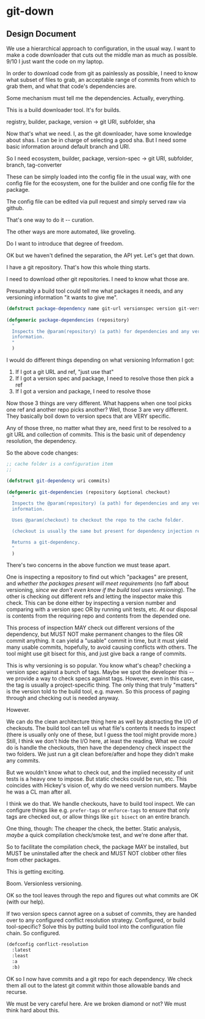 # git-down

## Design Document

We use a hierarchical approach to configuration, in the usual way.
I want to make a code downloader that cuts out the middle man as much as
possible. 9/10 I just want the code on my laptop.

In order to download code from git as painlessly as possible, I need to know
what subset of files to grab, an acceptable range of commits from which to grab
them, and what that code's dependencies are.

Some mechanism must tell me the dependencies. Actually, everything.

This is a build downloader tool. It's for builds.

registry, builder, package, version -> git URI, subfolder, sha

Now that's what we need. I, as the git downloader, have some knowledge about
shas. I can be in charge of selecting a good sha. But I need some basic
information around default branch and URI.

So I need ecosystem, builder, package, version-spec -> git URI, subfolder, branch, tag-converter

These can be simply loaded into the config file in the usual way, with one
config file for the ecosystem, one for the builder and one config file for the
package.

The config file can be edited via pull request and simply served raw via github.

That's one way to do it -- curation.

The other ways are more automated, like groveling.

Do I want to introduce that degree of freedom.


OK but we haven't defined the separation, the API yet. Let's get that down.


I have a git repository. That's how this whole thing starts.

I need to download other git repositories. I need to know what those are.

Presumably a build tool could tell me what packages it needs, and any versioning
information "it wants to give me".


```lisp
(defstruct package-dependency name git-url versionspec version git-version)
  
(defgeneric package-dependencies (repository)
  "
  Inspects the @param(repository) (a path) for dependencies and any version
  information.
  "
  )
```

I would do different things depending on what versioning Information I got:

1. If I got a git URL and ref, "just use that"
2. If I got a version spec and package, I need to resolve those then pick a ref
3. If I got a version and package, I need to resolve those

Now those 3 things are very different. What happens when one tool picks one ref
and another repo picks another? Well, those 3 are very different. They basically
boil down to version specs that are VERY specific.

Any of those three, no matter what they are, need first to be resolved to a git
URL and collection of commits. This is the basic unit of dependency resolution,
the dependency.

So the above code changes:

```lisp
;; cache folder is a configuration item
;; 

(defstruct git-dependency uri commits)
  
(defgeneric git-dependencies (repository &optional checkout)
  "
  Inspects the @param(repository) (a path) for dependencies and any version
  information.

  Uses @param(checkout) to checkout the repo to the cache folder.

  (checkout is usually the same but present for dependency injection reasons.)

  Returns a git-dependency.
  "
  )
```

There's two concerns in the above function we must tease apart.

One is inspecting a repository to find out which "packages" are present, and
_whether the packages present will meet requirements_ (no faff about versioning,
_since we don't even know if the build tool uses versioning_). The other is
checking out different refs and letting the inspector make this check. This can be done
either by inspecting a version number and comparing with a version spec OR by
running unit tests, etc. At our disposal is contents from the requiring repo and
contents from the depended one.

This process of inspection MAY check out different versions of the dependency,
but MUST NOT make permanent changes to the files OR commit anything. It can
yield a "usable" commit in time, but it must yield many usable commits,
hopefully, to avoid causing conflicts with others. The tool might use git bisect
for this, and just give back a range of commits.

This is why versioning is so popular. You know what's cheap? checking a version
spec against a bunch of tags. Maybe we spot the developer this -- we provide a
way to check specs against tags. However, even in this case, the tag is usually
a project-specific thing. The only thing that truly "matters" is the version
told to the build tool, e.g. maven. So this process of paging through and
checking out is needed anyway.

However.

We can do the clean architecture thing here as well by abstracting the I/O of
checkouts. The build tool can tell us what file's contents it needs to inspect
(there is usually only one of these, but I guess the tool might provide more.)
Still, I think we don't hide the I/O here, at least the reading. What we _could_
do is handle the checkouts, then have the dependency check inspect the two
folders. We just run a git clean before/after and hope they didn't make any
commits.

But we wouldn't know what to check out, and the implied necessity of unit tests
is a heavy one to impose. But static checks could be run, etc. This coincides
with Hickey's vision of, why do we need version numbers.  Maybe he was a CL man
after all.

I think we do that. We handle checkouts, have to build tool inspect. We can
configure things like e.g. `prefer-tags` or `enforce-tags` to ensure that only
tags are checked out, or allow things like `git bisect` on an entire branch.

One thing, though: The cheaper the check, the better. Static analysis, _maybe_ a
quick compilation check/smoke test, and we're done after that.

So to facilitate the compilation check, the package MAY be installed, but MUST
be uninstalled after the check and MUST NOT clobber other files from other
packages.

This is getting exciting.

Boom. Versionless versioning.

OK so the tool leaves through the repo and figures out what commits are OK
(with our help).

If two version specs cannot
agree on a subset of commits, they are handed over to any configured conflict
resolution strategy. Configured, or build tool-specific? Solve this by putting
build tool into the configuration file chain. So configured.

```lisp
(defconfig conflict-resolution
  :latest
  :least
  :a
  :b)
```

OK so I now have commits and a git repo for each dependency. We check them all
out to the latest git commit within those allowable bands and recurse.

We must be very careful here. Are we broken diamond or not? We must think hard
about this.
